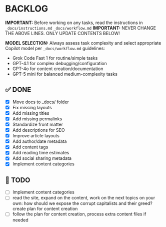 # BACKLOG

**IMPORTANT:** Before working on any tasks, read the instructions in `_docs/instructions.md` `_docs/workflow.md`
**IMPORTANT:** NEVER CHANGE THE ABOVE LINES. ONLY UPDATE CONTENTS BELOW!

**MODEL SELECTION:** Always assess task complexity and select appropriate Copilot model per `_docs/workflow.md` guidelines:
- Grok Code Fast 1 for routine/simple tasks
- GPT-4.1 for complex debugging/configuration
- GPT-4o for content creation/documentation
- GPT-5 mini for balanced medium-complexity tasks

## ✅ DONE
- [x] Move docs to _docs/ folder
- [x] Fix missing layouts
- [x] Add missing titles
- [x] Add missing permalinks
- [x] Standardize front matter
- [x] Add descriptions for SEO
- [x] Improve article layouts
- [x] Add author/date metadata
- [x] Add content tags
- [x] Add reading time estimates
- [x] Add social sharing metadata
- [x] Implement content categories

## 🔄 TODO
- [ ] Implement content categories
- [ ] read the site, expand on the content, work on the next topics on your own: how should we expose the corrupt capitalists and their greed? create plan for content creation
- [ ] follow the plan for content creation, process extra content files if needed